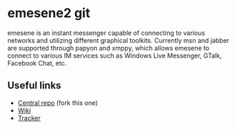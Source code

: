 # emesene2 git

emesene is an instant messenger capable of connecting to various networks
and utilizing different graphical toolkits.
Currently msn and jabber are supported through papyon and xmppy,
which allows emesene to connect to various IM services such as
Windows Live Messenger, GTalk, Facebook Chat, etc.

## Useful links

* [Central repo](http://github.com/emesene/emesene) (fork this one)
* [Wiki](http://wiki.github.com/emesene/emesene)
* [Tracker](http://github.com/emesene/emesene/issues)
